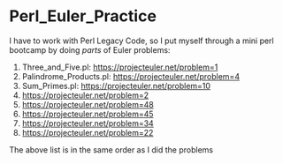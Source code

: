 # Perl_Euler_Practice
I have to work with Perl Legacy Code, so I put myself through a mini perl bootcamp by doing *parts* of Euler problems:  

1)  Three_and_Five.pl: https://projecteuler.net/problem=1  
2)  Palindrome_Products.pl: https://projecteuler.net/problem=4  
3)  Sum_Primes.pl: https://projecteuler.net/problem=10  
4)  https://projecteuler.net/problem=2  
5)  https://projecteuler.net/problem=48  
6)  https://projecteuler.net/problem=45  
7)  https://projecteuler.net/problem=34  
8)  https://projecteuler.net/problem=22
  
The above list is in the same order as I did the problems  
